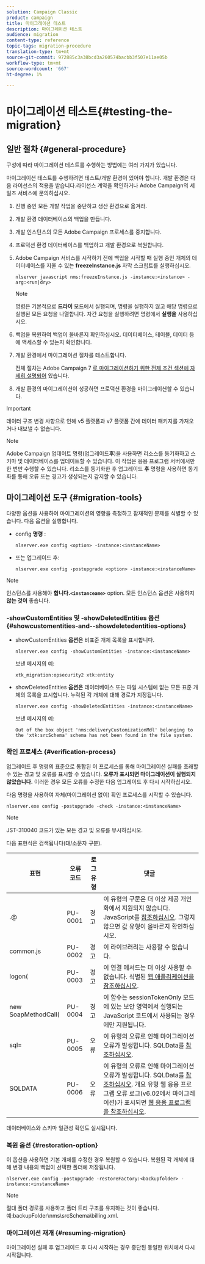 ```yaml
---
solution: Campaign Classic
product: campaign
title: 마이그레이션 테스트
description: 마이그레이션 테스트
audience: migration
content-type: reference
topic-tags: migration-procedure
translation-type: tm+mt
source-git-commit: 972885c3a38bcd3a260574bacbb3f507e11ae05b
workflow-type: tm+mt
source-wordcount: '667'
ht-degree: 1%

---
```



# 마이그레이션 테스트{#testing-the-migration}

## 일반 절차 {#general-procedure}

구성에 따라 마이그레이션 테스트를 수행하는 방법에는 여러 가지가 있습니다.

마이그레이션 테스트를 수행하려면 테스트/개발 환경이 있어야 합니다. 개발 환경은 다음 라이선스의 적용을 받습니다.라이선스 계약을 확인하거나 Adobe Campaign의 세일즈 서비스에 문의하십시오.

1. 진행 중인 모든 개발 작업을 중단하고 생산 환경으로 옮겨라.
1. 개발 환경 데이터베이스의 백업을 만듭니다.
1. 개발 인스턴스의 모든 Adobe Campaign 프로세스를 중지합니다.
1. 프로덕션 환경 데이터베이스를 백업하고 개발 환경으로 복원합니다.
1. Adobe Campaign 서비스를 시작하기 전에 백업을 시작할 때 실행 중인 개체의 데이터베이스를 지울 수 있는 **freezeInstance.js** 자막 스크립트를 실행하십시오.

   ```
   nlserver javascript nms:freezeInstance.js -instance:<instance> -arg:<run|dry>
   ```

   >[!NOTE]
   >
   >명령은 기본적으로 **드라이** 모드에서 실행되며, 명령을 실행하지 않고 해당 명령으로 실행된 모든 요청을 나열합니다. 자간 요청을 실행하려면 명령에서 **실행을** 사용하십시오.

1. 백업을 복원하여 백업이 올바른지 확인하십시오. 데이터베이스, 테이블, 데이터 등에 액세스할 수 있는지 확인합니다.
1. 개발 환경에서 마이그레이션 절차를 테스트합니다.

   전체 절차는 Adobe Campaign 7 [로 마이그레이션하기 위한 전제 조건 섹션에 자세히 설명되어](../../migration/using/prerequisites-for-migration-to-adobe-campaign-7.md) 있습니다.

1. 개발 환경의 마이그레이션이 성공하면 프로덕션 환경을 마이그레이션할 수 있습니다.

>[!IMPORTANT]
>
>데이터 구조 변경 사항으로 인해 v5 플랫폼과 v7 플랫폼 간에 데이터 패키지를 가져오거나 내보낼 수 없습니다.

>[!NOTE]
>
>Adobe Campaign 업데이트 명령(업그레이드&#x200B;**후**)을 사용하면 리소스를 동기화하고 스키마 및 데이터베이스를 업데이트할 수 있습니다. 이 작업은 응용 프로그램 서버에서만 한 번만 수행할 수 있습니다. 리소스를 동기화한 후 업그레이드 **후** 명령을 사용하면 동기화를 통해 오류 또는 경고가 생성되는지 감지할 수 있습니다.

## 마이그레이션 도구 {#migration-tools}

다양한 옵션을 사용하여 마이그레이션의 영향을 측정하고 잠재적인 문제를 식별할 수 있습니다. 다음 옵션을 실행합니다.

* config **명령** :

   ```
   nlserver.exe config <option> -instance:<instanceName>
   ```

* 또는 업그레이드 후:

   ```
   nlserver.exe config -postupgrade <option> -instance:<instanceName>
   ```

>[!NOTE]
>
>인스턴스를 사용해야 **합니다.`<instanceame>`** option. 모든 인스턴스 옵션은 사용하지 **않는 것이** 좋습니다.

### -showCustomEntities 및 -showDeletedEntities 옵션 {#showcustomentities-and--showdeletedentities-options}

* showCustomEntities **옵션은** 비표준 개체 목록을 표시합니다.

   ```
   nlserver.exe config -showCustomEntities -instance:<instanceName>
   ```

   보낸 메시지의 예:

   ```
   xtk_migration:opsecurity2 xtk:entity
   ```

* showDeletedEntities **옵션은** 데이터베이스 또는 파일 시스템에 없는 모든 표준 개체의 목록을 표시합니다. 누락된 각 개체에 대해 경로가 지정됩니다.

   ```
   nlserver.exe config -showDeletedEntities -instance:<instanceName>
   ```

   보낸 메시지의 예:

   ```
   Out of the box object 'nms:deliveryCustomizationMdl' belonging to the 'xtk:srcSchema' schema has not been found in the file system.
   ```

### 확인 프로세스 {#verification-process}

업그레이드 후 명령의 표준으로 통합된 이 프로세스를 통해 마이그레이션 실패를 초래할 수 있는 경고 및 오류를 표시할 수 있습니다. **오류가 표시되면 마이그레이션이 실행되지 않았습니다.** 이러한 경우 모든 오류를 수정한 다음 업그레이드 후 다시 시작하십시오.

다음 명령을 사용하여 자체(마이그레이션 없이) 확인 프로세스를 시작할 수 있습니다.

```
nlserver.exe config -postupgrade -check -instance:<instanceName>
```

>[!NOTE]
>
>JST-310040 코드가 있는 모든 경고 및 오류를 무시하십시오.

다음 표현식은 검색됩니다(대/소문자 구분).

<table> 
 <thead> 
  <tr> 
   <th> 표현<br /> </th> 
   <th> 오류 코드<br /> </th> 
   <th> 로그 유형<br /> </th> 
   <th> 댓글<br /> </th> 
  </tr> 
 </thead> 
 <tbody> 
  <tr> 
   <td> .@<br /> </td> 
   <td> PU-0001<br /> </td> 
   <td> 경고<br /> </td> 
   <td> 이 유형의 구문은 더 이상 제공 개인화에서 지원되지 않습니다. JavaScript를 <a href="../../migration/using/general-configurations.md#javascript" target="_blank">참조하십시오</a>. 그렇지 않으면 값 유형이 올바른지 확인하십시오.<br /> </td> 
  </tr> 
  <tr> 
   <td> common.js<br /> </td> 
   <td> PU-0002<br /> </td> 
   <td> 경고<br /> </td> 
   <td> 이 라이브러리는 사용할 수 없습니다.<br /> </td> 
  </tr> 
  <tr> 
   <td> logon(<br /> </td> 
   <td> PU-0003<br /> </td> 
   <td> 경고<br /> </td> 
   <td> 이 연결 메서드는 더 이상 사용할 수 없습니다. 식별된 <a href="../../migration/using/general-configurations.md#identified-web-applications" target="_blank">웹 애플리케이션을 참조하십시오</a>.<br /> </td> 
  </tr> 
  <tr> 
   <td> new SoapMethodCall(<br /> </td> 
   <td> PU-0004<br /> </td> 
   <td> 경고<br /> </td> 
   <td> 이 함수는 sessionTokenOnly <strong></strong> 모드에 있는 보안 영역에서 실행되는 JavaScript 코드에서 사용되는 경우에만 지원됩니다.<br /> </td> 
  </tr> 
  <tr> 
   <td> sql=<br /> </td> 
   <td> PU-0005<br /> </td> 
   <td> 오류<br /> </td> 
   <td> 이 유형의 오류로 인해 마이그레이션 오류가 발생합니다. SQLData를 <a href="../../migration/using/general-configurations.md#sqldata" target="_blank">참조하십시오</a>.<br /> </td> 
  </tr> 
  <tr> 
   <td> SQLDATA<br /> </td> 
   <td> PU-0006<br /> </td> 
   <td> 오류<br /> </td> 
   <td> 이 유형의 오류로 인해 마이그레이션 오류가 발생합니다. SQLData를 <a href="../../migration/using/general-configurations.md#sqldata" target="_blank">참조하십시오</a>. 개요 유형 웹 응용 프로그램 오류 로그(v6.02에서 마이그레이션)가 표시되면 <a href="../../migration/using/specific-configurations-in-v6-02.md#web-applications" target="_blank">웹 응용 프로그램을 참조하십시오</a>.<br /> </td> 
  </tr> 
 </tbody> 
</table>

데이터베이스와 스키마 일관성 확인도 실시됩니다.

### 복원 옵션 {#restoration-option}

이 옵션을 사용하면 기본 개체를 수정한 경우 복원할 수 있습니다. 복원된 각 개체에 대해 변경 내용의 백업이 선택한 폴더에 저장됩니다.

```
nlserver.exe config -postupgrade -restoreFactory:<backupfolder> -instance:<instanceName>
```

>[!NOTE]
>
>절대 폴더 경로를 사용하고 폴더 트리 구조를 유지하는 것이 좋습니다. 예:backupFolder\nms\srcSchema\billing.xml.

### 마이그레이션 재개 {#resuming-migration}

마이그레이션 실패 후 업그레이드 후 다시 시작하는 경우 중단된 동일한 위치에서 다시 시작됩니다.
